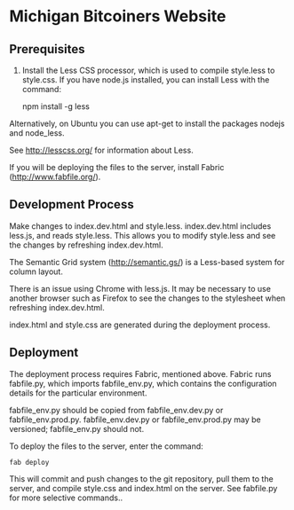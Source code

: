 Michigan Bitcoiners Website
===========================

Prerequisites
-------------

1) Install the Less CSS processor, which is used to compile style.less to
style.css. If you have node.js installed, you can install Less with the
command:

    npm install -g less

Alternatively, on Ubuntu you can use apt-get to install the packages nodejs
and node_less.

See http://lesscss.org/ for information about Less.

If you will be deploying the files to the server, install Fabric
(http://www.fabfile.org/).

Development Process
-------------------

Make changes to index.dev.html and style.less. index.dev.html includes
less.js, and reads style.less. This allows you to modify style.less and see
the changes by refreshing index.dev.html.

The Semantic Grid system (http://semantic.gs/) is a Less-based system for
column layout.

There is an issue using Chrome with less.js. It may be necessary to use
another browser such as Firefox to see the changes to the stylesheet
when refreshing index.dev.html.

index.html and style.css are generated during the deployment process.

Deployment
----------

The deployment process requires Fabric, mentioned above. Fabric runs
fabfile.py, which imports fabfile_env.py, which contains the configuration
details for the particular environment.

fabfile_env.py should be copied from fabfile_env.dev.py or fabfile_env.prod.py.
fabfile_env.dev.py or fabfile_env.prod.py may be versioned; fabfile_env.py
should not.

To deploy the files to the server, enter the command:

    fab deploy

This will commit and push changes to the git repository, pull them to the
server, and compile style.css and index.html on the server. See fabfile.py
for more selective commands..
